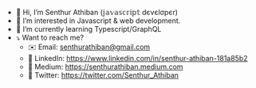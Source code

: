- 👋 Hi, I’m Senthur Athiban (𝕛𝕒𝕧𝕒𝕤𝕔𝕣𝕚𝕡𝕥 dєvєlσpєr)
- 👀 I’m interested in Javascript & web development.
- 🌱 I’m currently learning Typescript/GraphQL
- ⤵️ Want to reach me?
  - ✉️ Email: senthurathiban@gmail.com
  - 👥 LinkedIn: https://www.linkedin.com/in/senthur-athiban-181a85b2
  - 📖 Medium: https://senthurathiban.medium.com
  - 📢 Twitter: https://twitter.com/Senthur_Athiban

<!---
SenthurAthiban94/SenthurAthiban94 is a ✨ special ✨ repository because its `README.md` (this file) appears on your GitHub profile.
You can click the Preview link to take a look at your changes.
--->
